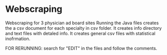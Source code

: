 # Webscraping
Webscraping for 3 physician ad board sites
Running the Java files creates the a csv document for each specialty in csv folder. 
It creates info directory and text files with detaled info.
It creates general csv files with statistical inofrmation.

FOR RERUNNING:
search for "EDIT" in the files and follow the comments.
